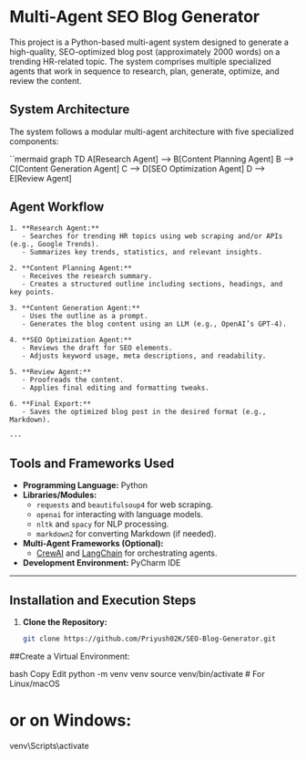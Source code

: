# Multi-Agent SEO Blog Generator
This project is a Python-based multi-agent system designed to generate a high-quality, SEO-optimized blog post (approximately 2000 words) on a trending HR-related topic. The system comprises multiple specialized agents that work in sequence to research, plan, generate, optimize, and review the content.

## System Architecture

The system follows a modular multi-agent architecture with five specialized components:

``mermaid
        graph TD
            A[Research Agent] --> B[Content Planning Agent]
            B --> C[Content Generation Agent]
            C --> D[SEO Optimization Agent]
            D --> E[Review Agent]



## Agent Workflow

    1. **Research Agent:**
       - Searches for trending HR topics using web scraping and/or APIs (e.g., Google Trends).
       - Summarizes key trends, statistics, and relevant insights.
    
    2. **Content Planning Agent:**
       - Receives the research summary.
       - Creates a structured outline including sections, headings, and key points.
    
    3. **Content Generation Agent:**
       - Uses the outline as a prompt.
       - Generates the blog content using an LLM (e.g., OpenAI’s GPT-4).
    
    4. **SEO Optimization Agent:**
       - Reviews the draft for SEO elements.
       - Adjusts keyword usage, meta descriptions, and readability.
    
    5. **Review Agent:**
       - Proofreads the content.
       - Applies final editing and formatting tweaks.
    
    6. **Final Export:**
       - Saves the optimized blog post in the desired format (e.g., Markdown).
    
    ---

## Tools and Frameworks Used

- **Programming Language:** Python
- **Libraries/Modules:**
  - `requests` and `beautifulsoup4` for web scraping.
  - `openai` for interacting with language models.
  - `nltk` and `spacy` for NLP processing.
  - `markdown2` for converting Markdown (if needed).
- **Multi-Agent Frameworks (Optional):**
  - [CrewAI](https://github.com/joaomdmoura/crewAI) and [LangChain](https://github.com/hwchase17/langchain) for orchestrating agents.
- **Development Environment:** PyCharm IDE

---

## Installation and Execution Steps

1. **Clone the Repository:**
   ```bash
   git clone https://github.com/Priyush02K/SEO-Blog-Generator.git

##Create a Virtual Environment:

bash
Copy
Edit
python -m venv venv
source venv/bin/activate   # For Linux/macOS
# or on Windows:
venv\Scripts\activate
